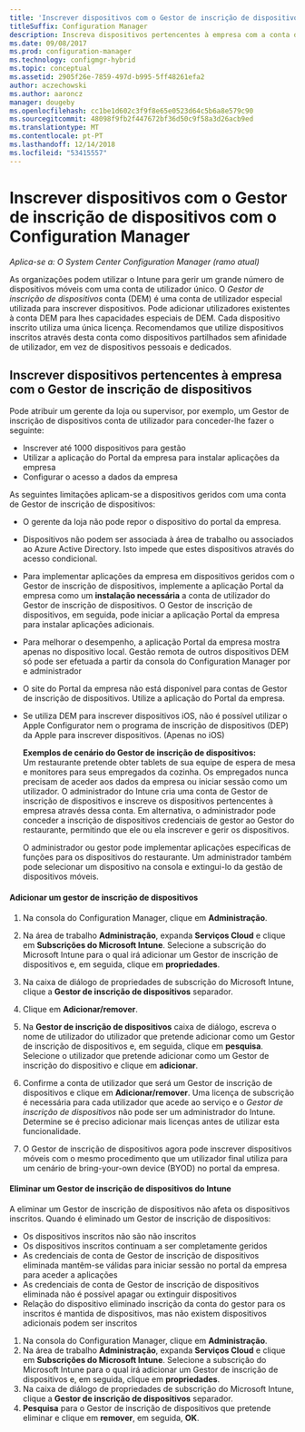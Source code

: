 ```yaml
---
title: 'Inscrever dispositivos com o Gestor de inscrição de dispositivos '
titleSuffix: Configuration Manager
description: Inscreva dispositivos pertencentes à empresa com a conta de Gestor de inscrição de dispositivos com o System Center Configuration Manager.
ms.date: 09/08/2017
ms.prod: configuration-manager
ms.technology: configmgr-hybrid
ms.topic: conceptual
ms.assetid: 2905f26e-7859-497d-b995-5ff48261efa2
author: aczechowski
ms.author: aaroncz
manager: dougeby
ms.openlocfilehash: cc1be1d602c3f9f8e65e0523d64c5b6a8e579c90
ms.sourcegitcommit: 48098f9fb2f447672bf36d50c9f58a3d26acb9ed
ms.translationtype: MT
ms.contentlocale: pt-PT
ms.lasthandoff: 12/14/2018
ms.locfileid: "53415557"
---
```

# <a name="enroll-devices-with-device-enrollment-manager-with-configuration-manager"></a>Inscrever dispositivos com o Gestor de inscrição de dispositivos com o Configuration Manager

*Aplica-se a: O System Center Configuration Manager (ramo atual)*

As organizações podem utilizar o Intune para gerir um grande número de dispositivos móveis com uma conta de utilizador único. O *Gestor de inscrição de dispositivos* conta (DEM) é uma conta de utilizador especial utilizada para inscrever dispositivos. Pode adicionar utilizadores existentes à conta DEM para lhes capacidades especiais de DEM. Cada dispositivo inscrito utiliza uma única licença. Recomendamos que utilize dispositivos inscritos através desta conta como dispositivos partilhados sem afinidade de utilizador, em vez de dispositivos pessoais e dedicados.  

## <a name="enroll-corporate-owned-devices-with-the-device-enrollment-manager"></a>Inscrever dispositivos pertencentes à empresa com o Gestor de inscrição de dispositivos  
 Pode atribuir um gerente da loja ou supervisor, por exemplo, um Gestor de inscrição de dispositivos conta de utilizador para conceder-lhe fazer o seguinte:  

-   Inscrever até 1000 dispositivos para gestão  
-   Utilizar a aplicação do Portal da empresa para instalar aplicações da empresa  
-   Configurar o acesso a dados da empresa  

As seguintes limitações aplicam-se a dispositivos geridos com uma conta de Gestor de inscrição de dispositivos:

- O gerente da loja não pode repor o dispositivo do portal da empresa.  
- Dispositivos não podem ser associada à área de trabalho ou associados ao Azure Active Directory. Isto impede que estes dispositivos através do acesso condicional.
- Para implementar aplicações da empresa em dispositivos geridos com o Gestor de inscrição de dispositivos, implemente a aplicação Portal da empresa como um **instalação necessária** a conta de utilizador do Gestor de inscrição de dispositivos. O Gestor de inscrição de dispositivos, em seguida, pode iniciar a aplicação Portal da empresa para instalar aplicações adicionais.
- Para melhorar o desempenho, a aplicação Portal da empresa mostra apenas no dispositivo local. Gestão remota de outros dispositivos DEM só pode ser efetuada a partir da consola do Configuration Manager por e administrador
- O site do Portal da empresa não está disponível para contas de Gestor de inscrição de dispositivos. Utilize a aplicação do Portal da empresa.
- Se utiliza DEM para inscrever dispositivos iOS, não é possível utilizar o Apple Configurator nem o programa de inscrição de dispositivos (DEP) da Apple para inscrever dispositivos. (Apenas no iOS) 

  **Exemplos de cenário do Gestor de inscrição de dispositivos:**   
  Um restaurante pretende obter tablets de sua equipe de espera de mesa e monitores para seus empregados da cozinha. Os empregados nunca precisam de aceder aos dados da empresa ou iniciar sessão como um utilizador. O administrador do Intune cria uma conta de Gestor de inscrição de dispositivos e inscreve os dispositivos pertencentes à empresa através dessa conta. Em alternativa, o administrador pode conceder a inscrição de dispositivos credenciais de gestor ao Gestor do restaurante, permitindo que ele ou ela inscrever e gerir os dispositivos.  

  O administrador ou gestor pode implementar aplicações específicas de funções para os dispositivos do restaurante. Um administrador também pode selecionar um dispositivo na consola e extingui-lo da gestão de dispositivos móveis.  

#### <a name="add-a-device-enrollment-manager"></a>Adicionar um gestor de inscrição de dispositivos  

1.  Na consola do Configuration Manager, clique em **Administração**.  

2.  Na área de trabalho **Administração**, expanda **Serviços Cloud** e clique em **Subscrições do Microsoft Intune**. Selecione a subscrição do Microsoft Intune para o qual irá adicionar um Gestor de inscrição de dispositivos e, em seguida, clique em **propriedades**.  

3.  Na caixa de diálogo de propriedades de subscrição do Microsoft Intune, clique a **Gestor de inscrição de dispositivos** separador.  

4.  Clique em **Adicionar/remover**.  

5.  Na **Gestor de inscrição de dispositivos** caixa de diálogo, escreva o nome de utilizador do utilizador que pretende adicionar como um Gestor de inscrição de dispositivos e, em seguida, clique em **pesquisa**. Selecione o utilizador que pretende adicionar como um Gestor de inscrição do dispositivo e clique em **adicionar**.  

6.  Confirme a conta de utilizador que será um Gestor de inscrição de dispositivos e clique em **Adicionar/remover**.  Uma licença de subscrição é necessária para cada utilizador que acede ao serviço e o *Gestor de inscrição de dispositivos* não pode ser um administrador do Intune. Determine se é preciso adicionar mais licenças antes de utilizar esta funcionalidade.  

7.  O Gestor de inscrição de dispositivos agora pode inscrever dispositivos móveis com o mesmo procedimento que um utilizador final utiliza para um cenário de bring-your-own device (BYOD) no portal da empresa.  

#### <a name="delete-a-device-enrollment-manager-from-intune"></a>Eliminar um Gestor de inscrição de dispositivos do Intune  
A eliminar um Gestor de inscrição de dispositivos não afeta os dispositivos inscritos. Quando é eliminado um Gestor de inscrição de dispositivos:  
- Os dispositivos inscritos não são não inscritos  
- Os dispositivos inscritos continuam a ser completamente geridos  
- As credenciais de conta de Gestor de inscrição de dispositivos eliminada mantêm-se válidas para iniciar sessão no portal da empresa para aceder a aplicações  
- As credenciais de conta de Gestor de inscrição de dispositivos eliminada não é possível apagar ou extinguir dispositivos  
- Relação do dispositivo eliminado inscrição da conta do gestor para os inscritos é mantida de dispositivos, mas não existem dispositivos adicionais podem ser inscritos

1.  Na consola do Configuration Manager, clique em **Administração**.  
2.  Na área de trabalho **Administração**, expanda **Serviços Cloud** e clique em **Subscrições do Microsoft Intune**. Selecione a subscrição do Microsoft Intune para o qual irá adicionar um Gestor de inscrição de dispositivos e, em seguida, clique em **propriedades**.  
3.  Na caixa de diálogo de propriedades de subscrição do Microsoft Intune, clique a **Gestor de inscrição de dispositivos** separador.  
4.  **Pesquisa** para o Gestor de inscrição de dispositivos que pretende eliminar e clique em **remover**, em seguida, **OK**.  

